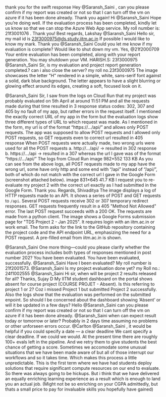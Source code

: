 thank you for the swift response
Hey @Saransh_Saini ,  can you please confirm if my report was created or not so that I can turn off the vm on azure if it has been done already. Thank you again!
Hi @Saransh_Saini Hope you’re doing well. If the evaluation process has been completed, kindly let us know so that we can stop the Azure Web App service. My roll number is: 21f3001076 . Thank you! Best regards, Lakshay
@Saransh_Saini Hello sir, my mail id is 23f3000975@ds.study.iitm.ac.in If possible I would like to know my mark. Thank you
@Saransh_Saini Could you let me know if my evaluation is complete? Would like to shut down my vm.
Yes, @21f2000709 Your entire evaluation has been completed, along with your report generation. You may shutdown your VM.
HARISH.S: 23f3000975 @Saransh_Saini Sir, is my evaluation and project report generation completed.? can i also close the server? my roll no.23f3000975
The image showcases the letter "H" rendered in a simple, white, sans-serif font against a solid, dark blue background. The letter appears to have a slight blurring or glowing effect around its edges, creating a soft, focused look on it. 

@Saransh_Saini Sir, I saw from the logs on Cloud Run that my project was probably evaluated on 5th April at around 11:51 PM and all the requests made during that time resulted in 3 response status codes: 302, 307 and 405 by no fault of my app, but rather errors in the request itself. I mentioned the exactly correct URL of my app in the form but the evaluation logs show three different types of URL to which request was made. As I mentioned in the form, my url is of the format “https://…/api/” and allows only POST requests. The app was supposed to allow POST requests and I allowed only POST requests, so GET requests even to correct url resulted in 405 response When POST requests were actually made, two wrong urls were used for all the POST requests a. http://…/api/ → resulted in 302 response b. https://…/api  → resulted in a 307 whereas the url I gave was of the format “https://…/api/” The logs from Cloud Run image 982×552 133 KB As you can see from the above logs, all POST requests made to my app have the wrong url, some have only http and some end with “/api” instead of “/api/”, both of which do not match with the correct url I gave in the Google Form (screenshot attached below). image 831×645 41.7 KB I request you to re-evaluate my project 2 with the correct url exactly as I had submitted in the Google Form. Thank you. Regards, Shivaditya
The image displays a log of HTTP requests made to an API.  It shows a series of POST and GET requests to `/api`. Several POST requests receive 302 or 307 temporary redirect responses. GET requests frequently result in a 405 "Method Not Allowed" error. The last POST request succeeds with a 200 OK. The requests are made from a python client.
The image shows a Google Forms submission page for "TDS Project 2 - Jan 2025". It requires login with an iitm.ac.in or work email. The form asks for the link to the GitHub repository containing the project code and the API endpoint URL, emphasizing the need for a POST request. A pre-filled email from iitm.ac.in is shown.

@Saransh_Saini One more thing—could you please clarify whether the evaluation process includes both types of responses mentioned in post number 202?
You have been evaluated.
You have been evaluated, successfully.
@Saransh_Saini Have I been evaluated? My roll number is 21f2001573.
@Saransh_Saini Is my project evaluation done yet? my Roll no.: 24f1002555
@Saransh_Saini Hi sir, when will be project 2 results released for all? Thanks, Sujay D
My IITM student dashboard on the portal shows absent for course project (COURSE PROJET - Absent). Is this referring to project 1 or 2? Coz i missed Project 1 but submitted Project 2 successfully. Also the logs show that the evaluation was performed on the submitted enpoint. So should I be concerned about the dashboard showing ‘Absent’ or will it be updated in a few days?
Hello @Saransh_Saini can you please confirm if my report was created or not so that I can turn off the vm on azure if it has been done already.
@Saransh_Saini when can expect result today or tomorrow or later?
Probably in 2 days time assuming no problems or other unforseen errors occur.
@Carlton @Saransh_Saini , it would be helpful if you could specify a date — a clear deadline
We cant specify a clear deadline. If we could we would. At the present time there are roughly 100+ evals left in the pipeline. And we retry them to give students the best chance of getting a score. Sometimes we accomodate some unusual situations that we have been made aware of but all of those interrupt our workflows and so it takes time. Which makes this process a little unpredictable. This is the first term where we have had students deploy solutions that require significant compute resources on our end to evaluate. So there was always going to be hickups. But i think that we have delivered an equally enriching learning experience as a result which is enough to land you an actual job. (Might not be so enriching on your CGPA admittedly, but thats a small price to pay for invaluable skills you hopefully have gained)
